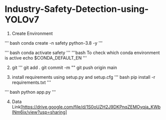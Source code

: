 # Industry-Safety-Detection-using-YOLOv7

1. Create Environment

''' bash
conda create -n safety python-3.8 -y
'''

''' bash
conda activate safety 
'''
'''bash
To check which conda environment is active
echo $CONDA_DEFAULT_EN
'''

2. git 
'''
git add .
git commit -m ""
git push origin main


3. install requirements using setup.py and setup.cfg
''' bash
pip install -r requirements.txt
'''

''' bash
python app.py
'''

4. Data Link[https://drive.google.com/file/d/1S0oUZH2J9DKPnqZEMOyqja_KWblNm6ix/view?usp=sharing]